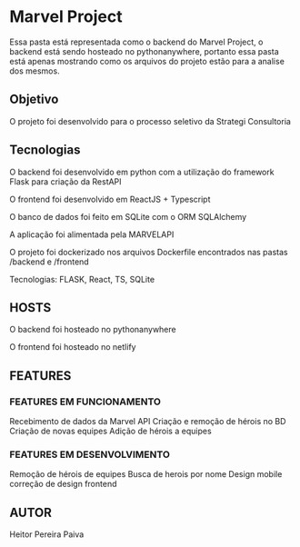 
# Marvel Project

Essa pasta está representada como o backend do Marvel Project, o backend está sendo hosteado no pythonanywhere, portanto essa pasta está apenas mostrando como os arquivos do projeto estão para a analise dos mesmos.



## Objetivo
O projeto foi desenvolvido para o processo seletivo da Strategi Consultoria
## Tecnologias
O backend foi desenvolvido em python com a utilização do framework Flask para criação da RestAPI

O frontend foi desenvolvido em ReactJS + Typescript

O banco de dados foi feito em SQLite com o ORM SQLAlchemy

A aplicação foi alimentada pela MARVELAPI

O projeto foi dockerizado nos arquivos Dockerfile encontrados nas pastas /backend e /frontend

Tecnologias:
    FLASK, React, TS, SQLite
## HOSTS
O backend foi hosteado no pythonanywhere

O frontend foi hosteado no netlify


## FEATURES

### FEATURES EM FUNCIONAMENTO
Recebimento de dados da Marvel API
Criação e remoção de hérois no BD
Criação de novas equipes
Adição de hérois a equipes

### FEATURES EM DESENVOLVIMENTO

Remoção de hérois de equipes
Busca de herois por nome
Design mobile
correção de design frontend
## AUTOR

Heitor Pereira Paiva